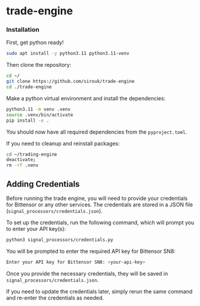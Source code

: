 # trade-engine

### Installation

First, get python ready!

```bash
sudo apt install -y python3.11 python3.11-venv
```

Then clone the repository:

```bash
cd ~/
git clone https://github.com/sirouk/trade-engine
cd ./trade-engine
```

Make a python virtual environment and install the dependencies:

```bash
python3.11 -m venv .venv
source .venv/bin/activate
pip install -e .
```

You should now have all required dependencies from the `pyproject.toml`.

If you need to cleanup and reinstall packages:

```bash
cd ~/trading-engine
deactivate;
rm -rf .venv
```

## Adding Credentials

Before running the trade engine, you will need to provide your credentials for Bittensor or any other services. The credentials are stored in a JSON file (`signal_processors/credentials.json`).

To set up the credentials, run the following command, which will prompt you to enter your API key(s):

```bash
python3 signal_processors/credentials.py
```

You will be prompted to enter the required API key for Bittensor SN8:

```bash
Enter your API key for Bittensor SN8: <your-api-key>
```

Once you provide the necessary credentials, they will be saved in `signal_processors/credentials.json`.

If you need to update the credentials later, simply rerun the same command and re-enter the credentials as needed.
